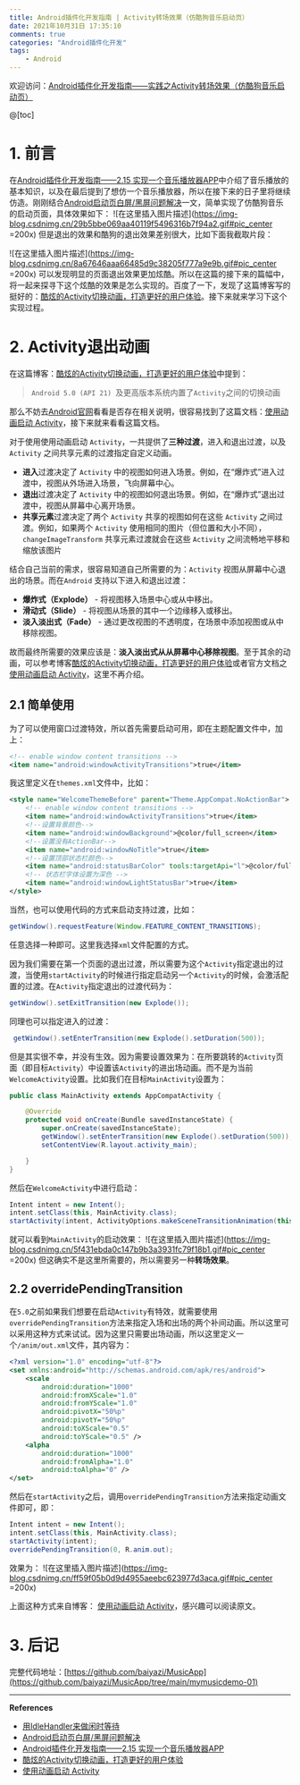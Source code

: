 ```yaml
---
title: Android插件化开发指南 | Activity转场效果（仿酷狗音乐启动页）
date: 2021年10月31日 17:35:10
comments: true
categories: "Android插件化开发"
tags: 
    - Android
---
```


欢迎访问：[Android插件化开发指南——实践之Activity转场效果（仿酷狗音乐启动页）](https://blog.csdn.net/qq_26460841/article/details/121061646)


@[toc]
# 1. 前言
在[Android插件化开发指南——2.15 实现一个音乐播放器APP](https://blog.csdn.net/qq_26460841/article/details/120992273)中介绍了音乐播放的基本知识，以及在最后提到了想仿一个音乐播放器，所以在接下来的日子里将继续仿造。刚刚结合[Android启动页白屏/黑屏问题解决](https://blog.csdn.net/qq_26460841/article/details/121003811)一文，简单实现了仿酷狗音乐的启动页面，具体效果如下：
![在这里插入图片描述](https://img-blog.csdnimg.cn/29b5bbe069aa40119f5496316b7f94a2.gif#pic_center =200x)
但是退出的效果和酷狗的退出效果差别很大，比如下面我截取片段：

![在这里插入图片描述](https://img-blog.csdnimg.cn/8a67646aaa66485d9c38205f777a9e9b.gif#pic_center =200x)
可以发现明显的页面退出效果更加炫酷。所以在这篇的接下来的篇幅中，将一起来探寻下这个炫酷的效果是怎么实现的。百度了一下，发现了这篇博客写的挺好的：[酷炫的Activity切换动画，打造更好的用户体验](https://blog.csdn.net/huachao1001/article/details/51659963)。接下来就来学习下这个实现过程。

# 2. Activity退出动画
在这篇博客：[酷炫的Activity切换动画，打造更好的用户体验](https://blog.csdn.net/huachao1001/article/details/51659963)中提到：

>`Android 5.0 (API 21) `及更高版本系统内置了`Activity`之间的切换动画

那么不妨去[Android官网](https://developer.android.google.cn/)看看是否存在相关说明，很容易找到了这篇文档：[使用动画启动 Activity](https://developer.android.google.cn/training/transitions/start-activity)，接下来就来看看这篇文档。

对于使用使用动画启动 `Activity`，一共提供了**三种过渡**，进入和退出过渡，以及 `Activity` 之间共享元素的过渡指定自定义动画。

- **进入**过渡决定了 `Activity` 中的视图如何进入场景。例如，在“爆炸式”进入过渡中，视图从外场进入场景，飞向屏幕中心。
- **退出**过渡决定了 `Activity` 中的视图如何退出场景。例如，在“爆炸式”退出过渡中，视图从屏幕中心离开场景。
- **共享元素**过渡决定了两个 `Activity` 共享的视图如何在这些 `Activity` 之间过渡。例如，如果两个 `Activity` 使用相同的图片（但位置和大小不同），`changeImageTransform` 共享元素过渡就会在这些 `Activity` 之间流畅地平移和缩放该图片

结合自己当前的需求，很容易知道自己所需要的为：`Activity` 视图从屏幕中心退出的场景。而在`Android` 支持以下进入和退出过渡：

- **爆炸式（Explode）** - 将视图移入场景中心或从中移出。
- **滑动式（Slide）** - 将视图从场景的其中一个边缘移入或移出。
- **淡入淡出式（Fade）** - 通过更改视图的不透明度，在场景中添加视图或从中移除视图。

故而最终所需要的效果应该是：**淡入淡出式从从屏幕中心移除视图**。至于其余的动画，可以参考博客[酷炫的Activity切换动画，打造更好的用户体验](https://blog.csdn.net/huachao1001/article/details/51659963)或者官方文档之 [使用动画启动 Activity](https://developer.android.google.cn/training/transitions/start-activity)，这里不再介绍。

## 2.1 简单使用
为了可以使用窗口过渡特效，所以首先需要启动可用，即在主题配置文件中，加上：

```xml
<!-- enable window content transitions -->
<item name="android:windowActivityTransitions">true</item>
```

我这里定义在`themes.xml`文件中，比如：

```xml
<style name="WelcomeThemeBefore" parent="Theme.AppCompat.NoActionBar">
    <!-- enable window content transitions -->
    <item name="android:windowActivityTransitions">true</item>
    <!--设置背景颜色-->
    <item name="android:windowBackground">@color/full_screen</item>
    <!--设置没有ActionBar-->
    <item name="android:windowNoTitle">true</item>
    <!--设置顶部状态栏颜色-->
    <item name="android:statusBarColor" tools:targetApi="l">@color/full_screen</item>
    <!-- 状态栏字体设置为深色 -->
    <item name="android:windowLightStatusBar">true</item>
</style>
```
当然，也可以使用代码的方式来启动支持过渡，比如：

```java
getWindow().requestFeature(Window.FEATURE_CONTENT_TRANSITIONS);
```
任意选择一种即可。这里我选择`xml`文件配置的方式。

因为我们需要在第一个页面的退出过渡，所以需要为这个`Activity`指定退出的过渡，当使用`startActivity`的时候进行指定启动另一个`Activity`的时候，会激活配置的过渡。在`Activity`指定退出的过渡代码为：

```java
getWindow().setExitTransition(new Explode());
```
同理也可以指定进入的过渡：

```java
 getWindow().setEnterTransition(new Explode().setDuration(500));
```

但是其实很不幸，并没有生效。因为需要设置效果为：在所要跳转的`Activity`页面（即目标`Activity`）中设置该`Activity`的进出场动画。而不是为当前`WelcomeActivity`设置。比如我们在目标`MainActivity`设置为：

```java
public class MainActivity extends AppCompatActivity {

    @Override
    protected void onCreate(Bundle savedInstanceState) {
        super.onCreate(savedInstanceState);
        getWindow().setEnterTransition(new Explode().setDuration(500));
        setContentView(R.layout.activity_main);

    }
}
```
然后在`WelcomeActivity`中进行启动：

```java
Intent intent = new Intent();
intent.setClass(this, MainActivity.class);
startActivity(intent, ActivityOptions.makeSceneTransitionAnimation(this).toBundle());
```
就可以看到`MainActivity`的启动效果：
![在这里插入图片描述](https://img-blog.csdnimg.cn/5f431ebda0c147b9b3a3931fc79f18b1.gif#pic_center =200x)
但这确实不是这里所需要的，所以需要另一种**转场效果**。
## 2.2 overridePendingTransition
在`5.0`之前如果我们想要在启动`Activity`有特效，就需要使用`overridePendingTransition`方法来指定入场和出场的两个补间动画。所以这里可以采用这种方式来试试。因为这里只需要出场动画，所以这里定义一个`/anim/out.xml`文件，其内容为：

```xml
<?xml version="1.0" encoding="utf-8"?>
<set xmlns:android="http://schemas.android.com/apk/res/android">
    <scale
        android:duration="1000"
        android:fromXScale="1.0"
        android:fromYScale="1.0"
        android:pivotX="50%p"
        android:pivotY="50%p"
        android:toXScale="0.5"
        android:toYScale="0.5" />
    <alpha
        android:duration="1000"
        android:fromAlpha="1.0"
        android:toAlpha="0" />
</set>
```
然后在`startActivity`之后，调用`overridePendingTransition`方法来指定动画文件即可，即：

```java
Intent intent = new Intent();
intent.setClass(this, MainActivity.class);
startActivity(intent);
overridePendingTransition(0, R.anim.out);
```
效果为：
![在这里插入图片描述](https://img-blog.csdnimg.cn/ff59f05b0d9d4955aeebc623977d3aca.gif#pic_center =200x)


上面这种方式来自博客： [使用动画启动 Activity](https://developer.android.google.cn/training/transitions/start-activity)，感兴趣可以阅读原文。

# 3. 后记
完整代码地址：[https://github.com/baiyazi/MusicApp](https://github.com/baiyazi/MusicApp/tree/main/mymusicdemo-01)

___
**References**
- [用IdleHandler来做闲时等待](https://blog.csdn.net/qq_26460841/article/details/119841956)
- [Android启动页白屏/黑屏问题解决](https://blog.csdn.net/qq_26460841/article/details/121003811)
- [Android插件化开发指南——2.15 实现一个音乐播放器APP](https://blog.csdn.net/qq_26460841/article/details/120992273)
- [酷炫的Activity切换动画，打造更好的用户体验](https://blog.csdn.net/huachao1001/article/details/51659963)
- [使用动画启动 Activity](https://developer.android.google.cn/training/transitions/start-activity)

